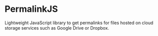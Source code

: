 PermalinkJS
===========

Lightweight JavaScript library to get permalinks for files hosted on cloud storage services such as Google Drive or Dropbox.
